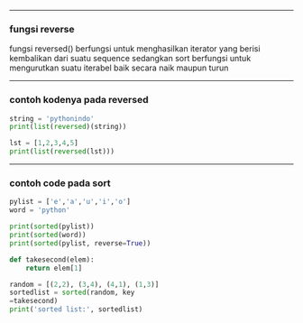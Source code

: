 ***
### fungsi reverse
fungsi reversed() berfungsi untuk menghasilkan iterator yang berisi kembalikan dari suatu sequence sedangkan sort berfungsi untuk mengurutkan suatu iterabel baik secara naik maupun turun


***
### contoh kodenya pada reversed

```Python
string = 'pythonindo'
print(list(reversed)(string))

lst = [1,2,3,4,5]
print(list(reversed(lst)))
``` 

***
### contoh code pada sort

```Python
pylist = ['e','a','u','i','o']
word = 'python'

print(sorted(pylist))
print(sorted(word))
print(sorted(pylist, reverse=True))

def takesecond(elem):
	return elem[1]

random = [(2,2), (3,4), (4,1), (1,3)]
sortedlist = sorted(random, key
=takesecond)
print('sorted list:', sortedlist)

```
